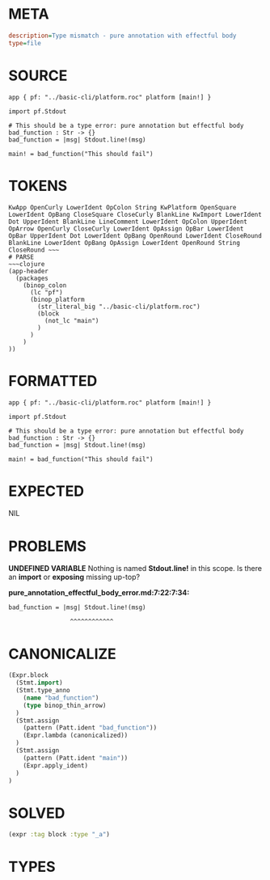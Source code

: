 # META
~~~ini
description=Type mismatch - pure annotation with effectful body
type=file
~~~
# SOURCE
~~~roc
app { pf: "../basic-cli/platform.roc" platform [main!] }

import pf.Stdout

# This should be a type error: pure annotation but effectful body
bad_function : Str -> {}
bad_function = |msg| Stdout.line!(msg)

main! = bad_function("This should fail")
~~~
# TOKENS
~~~text
KwApp OpenCurly LowerIdent OpColon String KwPlatform OpenSquare LowerIdent OpBang CloseSquare CloseCurly BlankLine KwImport LowerIdent Dot UpperIdent BlankLine LineComment LowerIdent OpColon UpperIdent OpArrow OpenCurly CloseCurly LowerIdent OpAssign OpBar LowerIdent OpBar UpperIdent Dot LowerIdent OpBang OpenRound LowerIdent CloseRound BlankLine LowerIdent OpBang OpAssign LowerIdent OpenRound String CloseRound ~~~
# PARSE
~~~clojure
(app-header
  (packages
    (binop_colon
      (lc "pf")
      (binop_platform
        (str_literal_big "../basic-cli/platform.roc")
        (block
          (not_lc "main")
        )
      )
    )
))
~~~
# FORMATTED
~~~roc
app { pf: "../basic-cli/platform.roc" platform [main!] }

import pf.Stdout

# This should be a type error: pure annotation but effectful body
bad_function : Str -> {}
bad_function = |msg| Stdout.line!(msg)

main! = bad_function("This should fail")
~~~
# EXPECTED
NIL
# PROBLEMS
**UNDEFINED VARIABLE**
Nothing is named **Stdout.line!** in this scope.
Is there an **import** or **exposing** missing up-top?

**pure_annotation_effectful_body_error.md:7:22:7:34:**
```roc
bad_function = |msg| Stdout.line!(msg)
```
                     ^^^^^^^^^^^^


# CANONICALIZE
~~~clojure
(Expr.block
  (Stmt.import)
  (Stmt.type_anno
    (name "bad_function")
    (type binop_thin_arrow)
  )
  (Stmt.assign
    (pattern (Patt.ident "bad_function"))
    (Expr.lambda (canonicalized))
  )
  (Stmt.assign
    (pattern (Patt.ident "main"))
    (Expr.apply_ident)
  )
)
~~~
# SOLVED
~~~clojure
(expr :tag block :type "_a")
~~~
# TYPES
~~~roc
~~~
